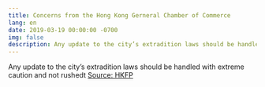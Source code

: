 ```yaml
---
title: Concerns from the Hong Kong Gerneral Chamber of Commerce
lang: en
date: 2019-03-19 00:00:00 -0700
img: false
description: Any update to the city’s extradition laws should be handled with extreme caution and not rushedt
---
```



Any update to the city’s extradition laws should be handled with extreme caution and not rushedt
[Source: HKFP](https://www.hongkongfp.com/2019/03/20/china-extradition-law-handled-extreme-caution-says-hong-kong-trade-group/)